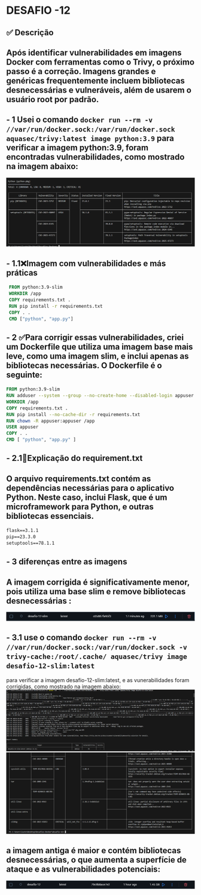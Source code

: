 # DESAFIO -12
## ✅ Descrição
## Após identificar vulnerabilidades em imagens Docker com ferramentas como o Trivy, o próximo passo é a correção. Imagens grandes e genéricas frequentemente incluem bibliotecas desnecessárias e vulneráveis, além de usarem o usuário root por padrão.
## - 1 Usei o comando `docker run --rm -v //var/run/docker.sock:/var/run/docker.sock aquasec/trivy:latest image python:3.9` para verificar a imagem python:3.9, foram encontradas vulnerabilidades, como mostrado na imagem abaixo:
![alt text](images/image.png)
## - 1.1❌Imagem com vulnerabilidades e más práticas
```dockerfile
 FROM python:3.9-slim
 WORKDIR /app
 COPY requirements.txt .
 RUN pip install -r requirements.txt
 COPY . .
 CMD ["python", "app.py"]
```
## - 2 ✅Para corrigir essas vulnerabilidades, criei um Dockerfile que utiliza uma imagem base mais leve, como uma imagem slim, e inclui apenas as bibliotecas necessárias. O Dockerfile é o seguinte:
```dockerfile
FROM python:3.9-slim
RUN adduser --system --group --no-create-home --disabled-login appuser
WORKDIR /app
COPY requirements.txt .
RUN pip install --no-cache-dir -r requirements.txt
RUN chown -R appuser:appuser /app
USER appuser
COPY . .
CMD [ "python", "app.py" ]
```
## - 2.1📄Explicação do requirement.txt
## O arquivo requirements.txt contém as dependências necessárias para o aplicativo Python. Neste caso, inclui Flask, que é um microframework para Python, e outras bibliotecas essenciais.
```txt
flask==3.1.1
pip==23.3.0
setuptools==78.1.1
```
## - 3 diferenças entre as imagens
## A imagem corrigida é significativamente menor, pois utiliza uma base slim e remove bibliotecas desnecessárias :
 ![alt text](images/image-1.png)
## - 3.1 use o comando `docker run --rm -v //var/run/docker.sock:/var/run/docker.sock -v trivy-cache:/root/.cache/ aquasec/trivy image desafio-12-slim:latest `
para verificar a imagem desafio-12-slim:latest, e as vunerabilidades foram corrigidas, como mostrado na imagem abaixo:
 ![alt text](images/image-3.png)
 ![alt text](images/image-4.png)
## a imagem antiga é maior e contém bibliotecas desnecessárias, o que aumenta a superfície de ataque e as vulnerabilidades potenciais:
![alt text](images/image-2.png)
